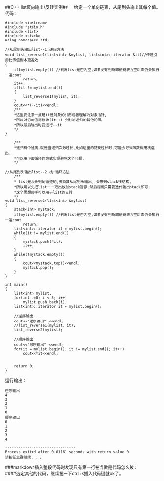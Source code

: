 ##C++ list反向输出/反转实例##
&nbsp;&nbsp;&nbsp;&nbsp;给定一个单向链表，从尾到头输出其每个值。  
代码：  

	#include <iostream>
	#include "stdio.h"
	#include <list>
	#include <stack>
	using namespace std;

	//从尾到头输出list--1.递归方法 
	void list_reverse1(list<int> &mylist, list<int>::iterator &it)//传递引用比传值副本更高效 
	{
		if(mylist.empty()) //判断list是否为空,如果没有判断即便链表为空后面仍会执行一遍cout 
			return;
		it++;
		if(it != mylist.end())
		{
			list_reverse1(mylist, it);	
		}
		cout<<*(--it)<<endl; 
		/**
	 	*这里要注意一点是it是对象的引用或者理解为对象指针,
	 	*所以对它的值得修改(it++) 会影响递归的其他轮回。
	 	*所以最后输出时要进行--it
		*/ 
	}

		/**
	    *递归有个通病,就是当递归次数过长,比如这里的链表过长时,可能会导致函数调用栈溢出.
    	*可以用下面循环的方式实现避免这个问题. 
    	*/ 

	//从尾到头输出list--2.栈+循环方法
	    /**
    	* list是从头到尾循迹的,要将其从尾到头输出, 会想到stack栈结构,
    	*所以可以先把list一一取出放到stack暂存.然后后面只需要迭代输出stack即可.
    	*这个思想同样可以用于list的反转 
    	*/
	void list_reverse2(list<int> &mylist)
	{
		stack<int> mystack;
		if(mylist.empty()) //判断list是否为空,如果没有判断即便链表为空后面仍会执行一遍cout 
			return;
		list<int>::iterator it = mylist.begin();
		while(it != mylist.end())
		{
			mystack.push(*it);
			it++;
		}
		while(!mystack.empty())
		{
			cout<<mystack.top()<<endl;
			mystack.pop();	
		}
	}

	int main()
	{
		list<int> mylist;
		for(int i=0; i < 5; i++)
			mylist.push_back(i);
		list<int>::iterator it = mylist.begin();
	
	    //逆序输出 
    	cout<<"逆序输出" <<endl;
    	//list_reverse1(mylist, it);
    	list_reverse2(mylist);
    	
    	//顺序输出 
    	cout<<"顺序输出" <<endl;
    	for(it = mylist.begin(); it != mylist.end(); it++)
    		cout<<*it<<endl;
    	
    	
    	return 0;
    }

运行输出：

    逆序输出
    4
    3
    2
    1
    0
    顺序输出
    0
    1
    2
    3
    4
    
    --------------------------------
    Process exited after 0.01161 seconds with return value 0
    请按任意键继续. . .

###markdown插入整段代码时发现只有第一行被当做是代码怎么破：  
####选定其他的代码，继续摁一下ctrl+k插入代码键就ok了。
